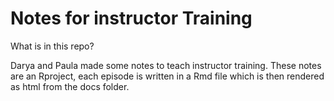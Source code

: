 # Notes for instructor Training

What is in this repo?

Darya and Paula made some notes to teach instructor training. These notes are an Rproject, each episode is written in a Rmd file which is then rendered as html from the docs folder.